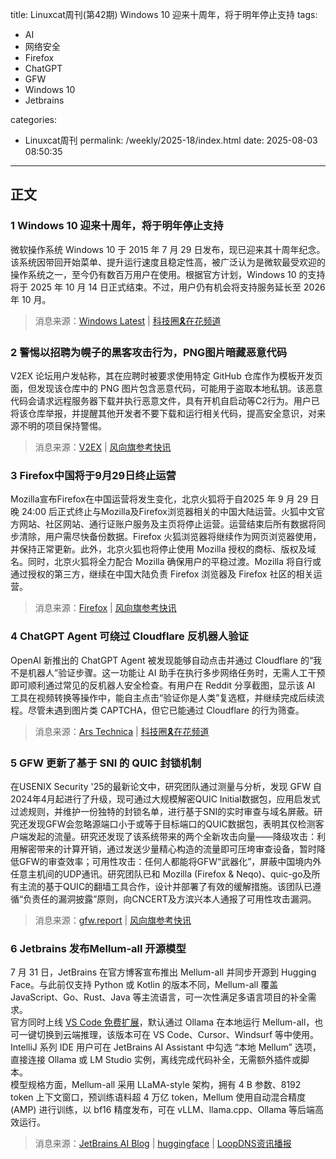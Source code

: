 title: Linuxcat周刊(第42期) Windows 10 迎来十周年，将于明年停止支持
tags:

- AI
- 网络安全
- Firefox
- ChatGPT
- GFW
- Windows 10
- Jetbrains

categories:

- Linuxcat周刊
permalink: /weekly/2025-18/index.html
date: 2025-08-03 08:50:35

---

## 正文

### 1 Windows 10 迎来十周年，将于明年停止支持

微软操作系统 Windows 10 于 2015 年 7 月 29 日发布，现已迎来其十周年纪念。该系统因带回开始菜单、提升运行速度且稳定性高，被广泛认为是微软最受欢迎的操作系统之一，至今仍有数百万用户在使用。根据官方计划，Windows 10 的支持将于 2025 年 10 月 14 日正式结束。不过，用户仍有机会将支持服务延长至 2026 年 10 月。

> 消息来源：[Windows Latest](https://twitter.com/WindowsLatest/status/1950109896663584963) | [科技圈🎗在花频道](https://t.me/zaihuapd/34722)

### 2 警惕以招聘为幌子的黑客攻击行为，PNG图片暗藏恶意代码

V2EX 论坛用户发帖称，其在应聘时被要求使用特定 GitHub 仓库作为模板开发页面，但发现该仓库中的 PNG 图片包含恶意代码，可能用于盗取本地私钥。该恶意代码会请求远程服务器下载并执行恶意文件，具有开机自启动等C2行为。用户已将该仓库举报，并提醒其他开发者不要下载和运行相关代码，提高安全意识，对来源不明的项目保持警惕。

> 消息来源：[V2EX](https://v2ex.com/t/1147684) | [风向旗参考快讯](https://t.me/xhqcankao/21825)

### 3 Firefox中国将于9月29日终止运营

Mozilla宣布Firefox在中国运营将发生变化，北京火狐将于自2025 年 9 月 29 日晚 24:00 后正式终止与Mozilla及Firefox浏览器相关的中国大陆运营。火狐中文官方网站、社区网站、通行证账户服务及主页将停止运营。运营结束后所有数据将同步清除，用户需尽快备份数据。Firefox 火狐浏览器将继续作为网页浏览器使用，并保持正常更新。此外，北京火狐也将停止使用 Mozilla 授权的商标、版权及域名。同时，北京火狐将全力配合 Mozilla 确保用户的平稳过渡。Mozilla 将自行或通过授权的第三方，继续在中国大陆负责 Firefox 浏览器及 Firefox 社区的相关运营。

> 消息来源：[Firefox](https://www.firefox.com.cn/farewell/) | [风向旗参考快讯](https://t.me/xhqcankao/21827)

### 4 ChatGPT Agent 可绕过 Cloudflare 反机器人验证

OpenAI 新推出的 ChatGPT Agent 被发现能够自动点击并通过 Cloudflare 的“我不是机器人”验证步骤。这一功能让 AI 助手在执行多步网络任务时，无需人工干预即可顺利通过常见的反机器人安全检查。有用户在 Reddit 分享截图，显示该 AI 工具在视频转换等操作中，能自主点击“验证你是人类”复选框，并继续完成后续流程。尽管未遇到图片类 CAPTCHA，但它已能通过 Cloudflare 的行为筛查。

> 消息来源：[Ars Technica](https://arstechnica.com/information-technology/2025/07/openais-chatgpt-agent-casually-clicks-through-i-am-not-a-robot-verification-test/) | [科技圈🎗在花频道](https://t.me/zaihuapd/34715)

### 5 GFW 更新了基于 SNI 的 QUIC 封锁机制

在USENIX Security '25的最新论文中，研究团队通过测量与分析，发现 GFW 自2024年4月起进行了升级，现可通过大规模解密QUIC Initial数据包，应用启发式过滤规则，并维护一份独特的封锁名单，进行基于SNI的实时审查与域名屏蔽。研究还发现GFW会忽略源端口小于或等于目标端口的QUIC数据包，表明其仅检测客户端发起的流量。研究还发现了该系统带来的两个全新攻击向量——降级攻击：利用解密带来的计算开销，通过发送少量精心构造的流量即可压垮审查设备，暂时降低GFW的审查效率；可用性攻击：任何人都能将GFW“武器化”，屏蔽中国境内外任意主机间的UDP通讯。研究团队已和 Mozilla (Firefox & Neqo)、quic-go及所有主流的基于QUIC的翻墙工具合作，设计并部署了有效的缓解措施。该团队已遵循“负责任的漏洞披露”原则，向CNCERT及方滨兴本人通报了可用性攻击漏洞。

> 消息来源：[gfw.report](https://gfw.report/publications/usenixsecurity25/en/) | [风向旗参考快讯](https://t.me/xhqcankao/21987)

### 6 Jetbrains 发布Mellum-all 开源模型

7 月 31 日，JetBrains 在官方博客宣布推出 Mellum-all 并同步开源到 Hugging Face。与此前仅支持 Python 或 Kotlin 的版本不同，Mellum-all 覆盖 JavaScript、Go、Rust、Java 等主流语言，可一次性满足多语言项目的补全需求。  
官方同时上线 [VS Code 免费扩展](https://marketplace.visualstudio.com/items?itemName=JetBrains.local-mellum)，默认通过 Ollama 在本地运行 Mellum-all，也可一键切换到云端推理，该版本可在 VS Code、Cursor、Windsurf 等中使用。  
IntelliJ 系列 IDE 用户可在 JetBrains AI Assistant 中勾选 “本地 Mellum” 选项，直接连接 Ollama 或 LM Studio 实例，离线完成代码补全，无需额外插件或脚本。  
模型规格方面，Mellum-all 采用 LLaMA-style 架构，拥有 4 B 参数、8192 token 上下文窗口，预训练语料超 4 万亿 token，Mellum 使用自动混合精度 (AMP) 进行训练，以 bf16 精度发布，可在 vLLM、llama.cpp、Ollama 等后端高效运行。  

> 消息来源：[JetBrains AI Blog](https://blog.jetbrains.com/ai/2025/07/whats-new-with-mellum-expanded-language-support-and-new-ways-to-use-it-locally/) | [huggingface](https://huggingface.co/JetBrains/Mellum-4b-sft-all) | [LoopDNS资讯播报](https://t.me/DNSPODT/10910)

